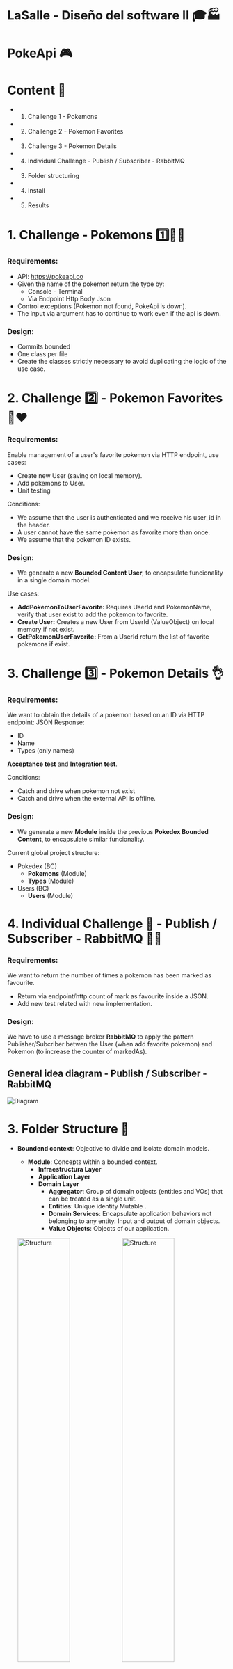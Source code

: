 # LaSalle - Diseño del software II 🎓🏭

# PokeApi 🎮 


# Content 📇

* 1. Challenge 1 - Pokemons 
* 2. Challenge 2 - Pokemon Favorites
* 3. Challenge 3 - Pokemon Details
* 4. Individual Challenge  - Publish / Subscriber - RabbitMQ
* 3. Folder structuring
* 4. Install 
* 5. Results


# 1. Challenge - Pokemons 1️⃣🤔💭

### Requirements:

* API: https://pokeapi.co
* Given the name of the pokemon return the type by:
  * Console - Terminal
  * Via Endpoint Http Body Json
* Control exceptions (Pokemon not found, PokeApi is down).
* The input via argument has to continue to work even if the api is down.

### Design:

* Commits bounded
* One class per file
* Create the classes strictly necessary to avoid duplicating the logic of the use case.

# 2. Challenge 2️⃣ - Pokemon Favorites 👤❤️ 

### Requirements:

Enable management of a user's favorite pokemon via HTTP endpoint, use cases:

* Create new User (saving on local memory).
* Add pokemons to User. 
* Unit testing

Conditions:

* We assume that the user is authenticated and we receive his user_id in the header.
* A user cannot have the same pokemon as favorite more than once.
* We assume that the pokemon ID exists.

### Design:

* We generate a new **Bounded Content User**, to encapsulate funcionality in a single domain model.

Use cases:

* **AddPokemonToUserFavorite:** Requires UserId and PokemonName, verify that user exist to add the pokemon to favorite.
* **Create User:** Creates a new User from UserId (ValueObject) on local memory if not exist.
* **GetPokemonUserFavorite:** From a UserId return the list of favorite pokemons if exist.


# 3. Challenge 3️⃣ - Pokemon Details 👌

### Requirements:

We want to obtain the details of a pokemon based on an ID via HTTP endpoint:
JSON Response:
* ID
* Name
* Types (only names)

**Acceptance test** and **Integration test**.

Conditions:

* Catch and drive when pokemon not exist
* Catch and drive when the external API is offline.


### Design:

* We generate a new **Module** inside the previous **Pokedex Bounded Content**, to encapsulate similar funcionality.

Current global project structure:

* Pokedex (BC)
  *  **Pokemons** (Module)
  *  **Types** (Module)
* Users (BC)
  *  **Users**  (Module)


# 4. Individual Challenge 🧐 - Publish / Subscriber - RabbitMQ 📩📡

### Requirements:

We want to return the number of times a pokemon has been marked as favourite.

* Return via endpoint/http count of mark as favourite inside a JSON.
* Add new test related with new implementation.


### Design:

We have to use a message broker **RabbitMQ** to apply the pattern Publisher/Subcriber betwen the User (when add favorite pokemon) and Pokemon (to increase the counter of markedAs).

## General idea diagram - Publish / Subscriber - RabbitMQ 
![Diagram](images/retoIndividual.png)

# 3. Folder Structure 📂

* **Boundend context**: Objective to divide and isolate domain models.
  * **Module**: Concepts within a bounded context.
    * **Infraestructura Layer**
    * **Application Layer**
    * **Domain Layer**
      *  **Aggregator**: Group of domain objects (entities and VOs) that can be treated as a single unit.
      *  **Entities**: Unique identity Mutable .
      *  **Domain Services**: Encapsulate application behaviors not belonging to any entity. Input and output of domain objects.
      *  **Value Objects**: Objects of our application.

  <img src="images/project-structure.png" width="50%" height="50%" alt="Structure"><img src="images/user-structure.PNG" width="50%" height="50%" alt="Structure">


**DDD Layers:**  

<p align="center">
 <img style="text-align:center" src="images/ddd.PNG" width="25%" height="25%" alt="DDD">
</p>

# 3. Install 🔧 

* Dotnet is required to build and run the app, you can downloand from official page (we recommend 5.0):
https://dotnet.microsoft.com/download/dotnet/5.0

---

## Console - CLI 🖥️
```git clone https://github.com/CarLoOSX/mdas-api-g3```
### Execute the following commands
```
cd mdas-api-g3
cd src/main/Pokedex/Context/Pokemons/Types/Infrastructure/Pokemons.Types.CliConsole/
```
### Compile the app
```dotnet build Pokemons.Types.CliConsole.csproj```
### Run the app and pass the pokemon as argument
```dotnet run charizard```

---

## Api Rest 🌐

## Pokemons API 1️⃣
### Execute the following commands
```
cd mdas-api-g3
cd src/main/Pokedex/Context/Pokemons/Types/Infrastructure/Pokemons.Types.Api
```
### Compile the app
```dotnet build Pokemons.Types.Api.csproj```
### Run the app
```dotnet run Pokemons.Types.Api.csproj --urls="http://localhost:5001"```
### Go to
```http://localhost:5001/swagger/index.html```

---

## Users/Pokemon Favoite API 👤2️⃣
### Execute the following commands
```
cd mdas-api-g3
cd src/main/Pokedex/Context/Users/Users/Infrastructure/Users.Users.Api
```
### Compile the app
```dotnet build Users.Users.Api.csproj```
### Run the app
```dotnet run Users.Users.Api.csproj --urls="http://localhost:5002"```
### Go to
```http://localhost:5002/swagger/index.html```

---

---

## Unit Test - Users/Pokemon Favorite API ✅
### Execute the following commands
```
cd mdas-api-g3
```
### Execute test the app
```dotnet test  test/main/Pokedex-test```

**Note:**

* **Unitary testing:** *.Application.Test y *.Domain.Test


---

---

## Pokemons Details API 3️⃣
### Execute the following commands
```
cd mdas-api-g3
cd src/main/Pokedex/Context/Pokemons/Pokemons/Infrastructure/Pokemons.Pokemons.Api
```
### Compile the app
```dotnet build Pokemons.Pokemons.Api.csproj```
### Run the app
```dotnet run Pokemons.Pokemons.Api.csproj --urls="http://localhost:5003"```


### Go to
```http://localhost:5003/swagger/index.html```

---

---

## Integration - Acceptance test ✅
### Execute the following commands
```
cd mdas-api-g3
```
### Execute test the app
```dotnet test  test/main/Pokedex-test```

**Note:**
* **Acceptance test:** *.Apit.Test
* **Integration test:** *.Persistence.Test

---

---

## Individual Challenge 🧐 - Publish / Subscriber - RabbitMQ 📩📡

### Run docker rabbitMQ:

```
docker run -d -p 15672:15672 -p 5672:5672 --hostname library-host --name library rabbitmq:3-management
```
### Go to
```http://localhost:15672/```

* Username: guest
* Password guest

* 1- Go to Admin Tab then on left vertical panel select Virtual Host
* 2- Add new virtual host

![Diagram](images/rabbitMQ.PNG)

* 3- Go to Exchanges then Add a new exchange:

Name: domain_pokemon_add_event

![Diagram](images/rabbitMQ2.PNG)

* 4- Go to Queue then Add a new queue:

Name: notify_pokemon_on_add_favourite

![Diagram](images/rabbitMQ3.PNG)

** Note: Select correct virtual host (library).
### Summary

* Publisher: Exchange -> "domain_pokemon_add_event"
* Subscriber: Queu -> "notify_pokemon_on_add_favourite"

### Levantamos la API de User para añadir pokemon a favoritos:
```
cd mdas-api-g3
cd src/main/Pokedex/Context/Users/Users/Infrastructure/Users.Users.Api
dotnet build Users.Users.Api.csproj
dotnet run Users.Users.Api.csproj --urls="http://localhost:5002"
```

http://localhost:5002/swagger/index.html

### Añadimos usuario y le añadimos un pokemon favorito, observamos como lo añade en la cola notify_pokemon_on_add_favourite:

![Diagram](images/rabbitAdd.PNG)


---



# 4. Results 📷

## Pokemons Results - Challenge 1
## Charizard example 🔥:
## Console 🖥️
![Console CLI](images/console-result.PNG)

## Swagger - Api Rest 🌐
![SwaggerAPI](images/swagger.png)

---

## Pokemon Favorites Results  - Challenge 2

## Unit Test - Users/Pokemon Favorite API ✅

![Swagger Favorite](images/test-result.PNG)

## Swagger User - Api Rest 🌐
![Swagger Favorite](images/swagger-fav.PNG)

## Create User example 👤:

![Create User](images/pruebaUser.PNG)

## Add favorite example ❤️:

![Create User](images/PokemonFavorite.PNG)

## Get all favorites from user 🔍:

![Create User](images/getPokemons.PNG)


## Pokemons Details  - Challenge 3

## Swagger Pokemons - Api Rest 🌐
![Swagger Favorite](images/pokemon-details.PNG)

## Acceptance  - Integration  - Unitary Testing ✅
![Swagger Favorite](images/test-acceptance-integration.jpeg)

**Note:**
* **Acceptance test:** *.Api.Test
* **Integration test:** *.Persistence.Test
* **Unitary testing:** *.Application.Test y *.Domain.Test
